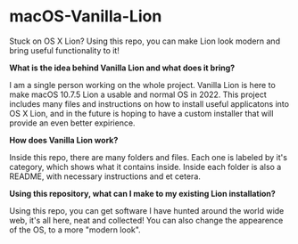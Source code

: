 # macOS-Vanilla-Lion
Stuck on OS X Lion? Using this repo, you can make Lion look modern and bring useful functionality to it!

**What is the idea behind Vanilla Lion and what does it bring?**

I am a single person working on the whole project. Vanilla Lion is here to make macOS 10.7.5 Lion a usable and normal OS in 2022.
This project includes many files and instructions on how to install useful applicatons into OS X Lion, and in the future is hoping to have a custom installer that will provide an even better expirience. 

**How does Vanilla Lion work?**

Inside this repo, there are many folders and files. Each one is labeled by it's category, which shows what it contains inside. Inside each folder is also a README, with necessary instructions and et cetera. 

**Using this repository, what can I make to my existing Lion installation?**

Using this repo, you can get software I have hunted around the world wide web, it's all here, neat and collected! You can also change the appearence of the OS, to a more "modern look".


